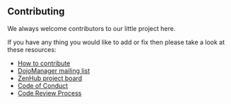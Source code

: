 
## Contributing
We always welcome contributors to our little project here.

If you have any thing you would like to add or fix then please take a look at these resources:
* [How to contribute](https://github.com/Buzzcube/DojoManager/blob/master/CONTRIBUTING.md)
* [DojoManager mailing list](https://groups.google.com/forum/#!forum/dojomanager)
* [ZenHub project board](https://github.com/Buzzcube/DojoManager#boards?repos=91454773)
* [Code of Conduct](https://github.com/Buzzcube/DojoManager/blob/master/CODE_OF_CONDUCT.md)
* [Code Review Process](https://github.com/Buzzcube/DojoManager/blob/master/CODEREVIEW.md)
